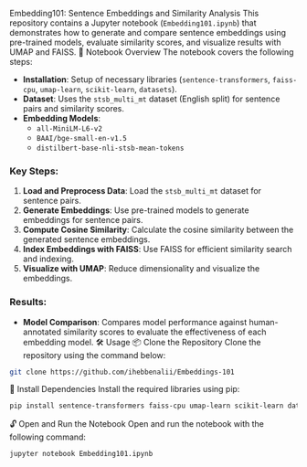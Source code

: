 Embedding101: Sentence Embeddings and Similarity Analysis
This repository contains a Jupyter notebook (`Embedding101.ipynb`) that demonstrates how to generate and compare sentence embeddings using pre-trained models, evaluate similarity scores, and visualize results with UMAP and FAISS.
📝 Notebook Overview
The notebook covers the following steps:
- **Installation**: Setup of necessary libraries (`sentence-transformers`, `faiss-cpu`, `umap-learn`, `scikit-learn`, `datasets`).
- **Dataset**: Uses the `stsb_multi_mt` dataset (English split) for sentence pairs and similarity scores.
- **Embedding Models**:
  - `all-MiniLM-L6-v2`
  - `BAAI/bge-small-en-v1.5`
  - `distilbert-base-nli-stsb-mean-tokens`
### Key Steps:
1. **Load and Preprocess Data**: Load the `stsb_multi_mt` dataset for sentence pairs.
2. **Generate Embeddings**: Use pre-trained models to generate embeddings for sentence pairs.
3. **Compute Cosine Similarity**: Calculate the cosine similarity between the generated sentence embeddings.
4. **Index Embeddings with FAISS**: Use FAISS for efficient similarity search and indexing.
5. **Visualize with UMAP**: Reduce dimensionality and visualize the embeddings.
### Results:
- **Model Comparison**: Compares model performance against human-annotated similarity scores to evaluate the effectiveness of each embedding model.
🛠 Usage
📦 Clone the Repository
Clone the repository using the command below:
```bash
git clone https://github.com/ihebbenalii/Embeddings-101
```
💾 Install Dependencies
Install the required libraries using pip:
```bash
pip install sentence-transformers faiss-cpu umap-learn scikit-learn datasets
```
🔓 Open and Run the Notebook
Open and run the notebook with the following command:
```bash
jupyter notebook Embedding101.ipynb
```
